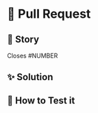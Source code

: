 # :speech_balloon: Pull Request

## :link: Story
Closes #NUMBER

## :sparkles: Solution

## :checkered_flag: How to Test it
